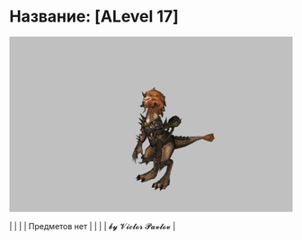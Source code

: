 # Название: [ALevel 17]

![t00017.png](t00017.png)

|  |  |
| Предметов нет |  |
|     | 𝓫𝔂 𝓥𝓲𝓬𝓽𝓸𝓻 𝓟𝓪𝓿𝓵𝓸𝓿   |